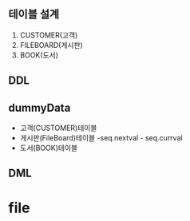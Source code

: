 ## 테이블 설계
1. CUSTOMER(고객)
2. FILEBOARD(게시판)
3. BOOK(도서)

## DDL

## dummyData
- 고객(CUSTOMER)테이블
- 게시판(FileBoard)테이블
-seq.nextval - seq.currval
- 도서(BOOK)테이블

## DML

# file
